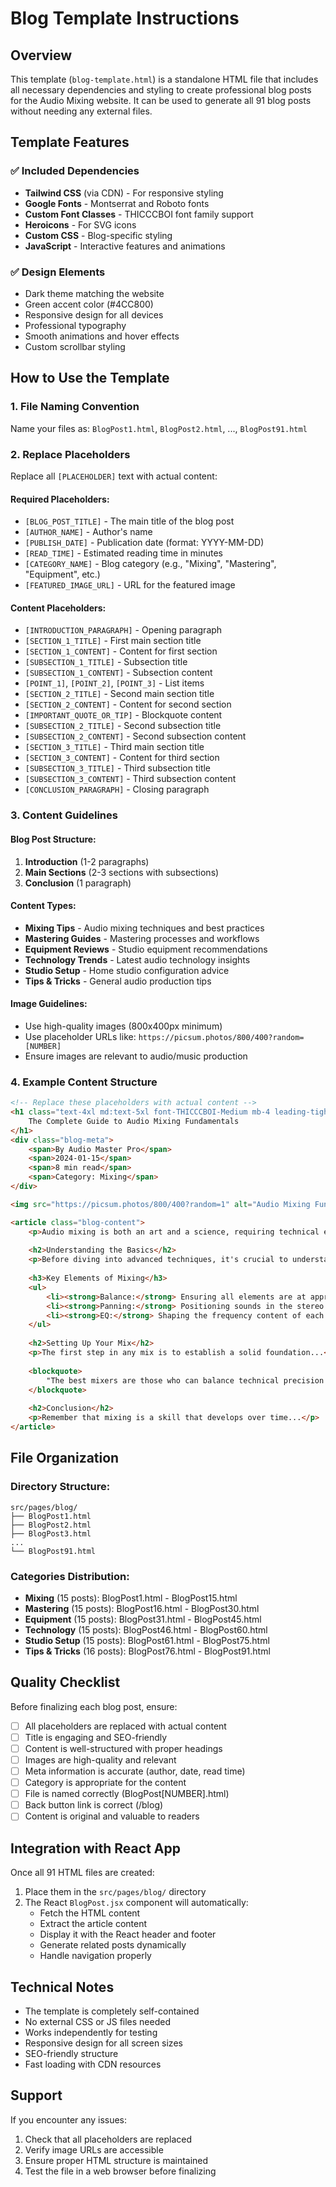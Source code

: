# Blog Template Instructions

## Overview
This template (`blog-template.html`) is a standalone HTML file that includes all necessary dependencies and styling to create professional blog posts for the Audio Mixing website. It can be used to generate all 91 blog posts without needing any external files.

## Template Features

### ✅ Included Dependencies
- **Tailwind CSS** (via CDN) - For responsive styling
- **Google Fonts** - Montserrat and Roboto fonts
- **Custom Font Classes** - THICCCBOI font family support
- **Heroicons** - For SVG icons
- **Custom CSS** - Blog-specific styling
- **JavaScript** - Interactive features and animations

### ✅ Design Elements
- Dark theme matching the website
- Green accent color (#4CC800)
- Responsive design for all devices
- Professional typography
- Smooth animations and hover effects
- Custom scrollbar styling

## How to Use the Template

### 1. File Naming Convention
Name your files as: `BlogPost1.html`, `BlogPost2.html`, ..., `BlogPost91.html`

### 2. Replace Placeholders
Replace all `[PLACEHOLDER]` text with actual content:

#### Required Placeholders:
- `[BLOG_POST_TITLE]` - The main title of the blog post
- `[AUTHOR_NAME]` - Author's name
- `[PUBLISH_DATE]` - Publication date (format: YYYY-MM-DD)
- `[READ_TIME]` - Estimated reading time in minutes
- `[CATEGORY_NAME]` - Blog category (e.g., "Mixing", "Mastering", "Equipment", etc.)
- `[FEATURED_IMAGE_URL]` - URL for the featured image

#### Content Placeholders:
- `[INTRODUCTION_PARAGRAPH]` - Opening paragraph
- `[SECTION_1_TITLE]` - First main section title
- `[SECTION_1_CONTENT]` - Content for first section
- `[SUBSECTION_1_TITLE]` - Subsection title
- `[SUBSECTION_1_CONTENT]` - Subsection content
- `[POINT_1]`, `[POINT_2]`, `[POINT_3]` - List items
- `[SECTION_2_TITLE]` - Second main section title
- `[SECTION_2_CONTENT]` - Content for second section
- `[IMPORTANT_QUOTE_OR_TIP]` - Blockquote content
- `[SUBSECTION_2_TITLE]` - Second subsection title
- `[SUBSECTION_2_CONTENT]` - Second subsection content
- `[SECTION_3_TITLE]` - Third main section title
- `[SECTION_3_CONTENT]` - Content for third section
- `[SUBSECTION_3_TITLE]` - Third subsection title
- `[SUBSECTION_3_CONTENT]` - Third subsection content
- `[CONCLUSION_PARAGRAPH]` - Closing paragraph

### 3. Content Guidelines

#### Blog Post Structure:
1. **Introduction** (1-2 paragraphs)
2. **Main Sections** (2-3 sections with subsections)
3. **Conclusion** (1 paragraph)

#### Content Types:
- **Mixing Tips** - Audio mixing techniques and best practices
- **Mastering Guides** - Mastering processes and workflows
- **Equipment Reviews** - Studio equipment recommendations
- **Technology Trends** - Latest audio technology insights
- **Studio Setup** - Home studio configuration advice
- **Tips & Tricks** - General audio production tips

#### Image Guidelines:
- Use high-quality images (800x400px minimum)
- Use placeholder URLs like: `https://picsum.photos/800/400?random=[NUMBER]`
- Ensure images are relevant to audio/music production

### 4. Example Content Structure

```html
<!-- Replace these placeholders with actual content -->
<h1 class="text-4xl md:text-5xl font-THICCCBOI-Medium mb-4 leading-tight">
    The Complete Guide to Audio Mixing Fundamentals
</h1>
<div class="blog-meta">
    <span>By Audio Master Pro</span>
    <span>2024-01-15</span>
    <span>8 min read</span>
    <span>Category: Mixing</span>
</div>

<img src="https://picsum.photos/800/400?random=1" alt="Audio Mixing Fundamentals" class="blog-image">

<article class="blog-content">
    <p>Audio mixing is both an art and a science, requiring technical expertise and creative intuition...</p>
    
    <h2>Understanding the Basics</h2>
    <p>Before diving into advanced techniques, it's crucial to understand the basic concepts...</p>
    
    <h3>Key Elements of Mixing</h3>
    <ul>
        <li><strong>Balance:</strong> Ensuring all elements are at appropriate levels</li>
        <li><strong>Panning:</strong> Positioning sounds in the stereo field</li>
        <li><strong>EQ:</strong> Shaping the frequency content of each track</li>
    </ul>
    
    <h2>Setting Up Your Mix</h2>
    <p>The first step in any mix is to establish a solid foundation...</p>
    
    <blockquote>
        "The best mixers are those who can balance technical precision with creative expression."
    </blockquote>
    
    <h2>Conclusion</h2>
    <p>Remember that mixing is a skill that develops over time...</p>
</article>
```

## File Organization

### Directory Structure:
```
src/pages/blog/
├── BlogPost1.html
├── BlogPost2.html
├── BlogPost3.html
...
└── BlogPost91.html
```

### Categories Distribution:
- **Mixing** (15 posts): BlogPost1.html - BlogPost15.html
- **Mastering** (15 posts): BlogPost16.html - BlogPost30.html
- **Equipment** (15 posts): BlogPost31.html - BlogPost45.html
- **Technology** (15 posts): BlogPost46.html - BlogPost60.html
- **Studio Setup** (15 posts): BlogPost61.html - BlogPost75.html
- **Tips & Tricks** (16 posts): BlogPost76.html - BlogPost91.html

## Quality Checklist

Before finalizing each blog post, ensure:

- [ ] All placeholders are replaced with actual content
- [ ] Title is engaging and SEO-friendly
- [ ] Content is well-structured with proper headings
- [ ] Images are high-quality and relevant
- [ ] Meta information is accurate (author, date, read time)
- [ ] Category is appropriate for the content
- [ ] File is named correctly (BlogPost[NUMBER].html)
- [ ] Back button link is correct (/blog)
- [ ] Content is original and valuable to readers

## Integration with React App

Once all 91 HTML files are created:

1. Place them in the `src/pages/blog/` directory
2. The React `BlogPost.jsx` component will automatically:
   - Fetch the HTML content
   - Extract the article content
   - Display it with the React header and footer
   - Generate related posts dynamically
   - Handle navigation properly

## Technical Notes

- The template is completely self-contained
- No external CSS or JS files needed
- Works independently for testing
- Responsive design for all screen sizes
- SEO-friendly structure
- Fast loading with CDN resources

## Support

If you encounter any issues:
1. Check that all placeholders are replaced
2. Verify image URLs are accessible
3. Ensure proper HTML structure is maintained
4. Test the file in a web browser before finalizing 